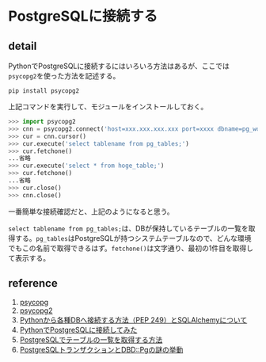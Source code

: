 # PostgreSQLに接続する

## detail

PythonでPostgreSQLに接続するにはいろいろ方法はあるが、ここでは`psycopg2`を使った方法を記述する。

```console
pip install psycopg2
```

上記コマンドを実行して、モジュールをインストールしておく。

```python
>>> import psycopg2
>>> cnn = psycopg2.connect('host=xxx.xxx.xxx.xxx port=xxxx dbname=pg_work user=hoge_admin password=hoge_admin')
>>> cur = cnn.cursor()
>>> cur.execute('select tablename from pg_tables;')
>>> cur.fetchone()
...省略
>>> cur.execute('select * from hoge_table;')
>>> cur.fetchone()
...省略
>>> cur.close()
>>> cnn.close()
```

一番簡単な接続確認だと、上記のようになると思う。

`select tablename from pg_tables;`は、DBが保持しているテーブルの一覧を取得する。`pg_tables`はPostgreSQLが持つシステムテーブルなので、どんな環境でもこの名前で取得できるはず。`fetchone()`は文字通り、最初の1件目を取得して表示する。

## reference

1. [psycopg](https://www.psycopg.org/)
2. [psycopg2](https://pypi.org/project/psycopg2/)
3. [Pythonから各種DBへ接続する方法（PEP 249）とSQLAlchemyについて](https://qiita.com/overflowfl/items/5abdf49322942276fb2c)
4. [PythonでPostgreSQLに接続してみた](http://h2shiki.hateblo.jp/entry/2016/05/05/210738)
5. [PostgreSQLでテーブルの一覧を取得する方法](https://lightgauge.net/database/postgresql/get-table-list)
6. [PostgreSQLトランザクションとDBD::Pgの謎の挙動](https://adiary.adiary.jp/0257)
